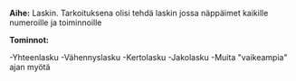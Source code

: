 **Aihe:** Laskin. Tarkoituksena olisi tehdä laskin jossa näppäimet kaikille numeroille ja toiminnoille

**Tominnot:** 

-Yhteenlasku
-Vähennyslasku
-Kertolasku
-Jakolasku
-Muita "vaikeampia" ajan myötä
